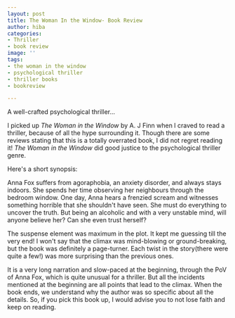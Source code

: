 ```yaml
---
layout: post
title: The Woman In the Window- Book Review
author: hiba
categories:
- Thriller
- book review
image: ''
tags:
- the woman in the window
- psychological thriller
- thriller books
- bookreview

---
```

A well-crafted psychological thriller...

I picked up _The Woman in the Window_ by A. J Finn when I craved to read a thriller, because of all the hype surrounding it. Though there are some reviews stating that this is a totally overrated book, I did not regret reading it! _The Woman in the Window_ did good justice to the psychological thriller genre.

Here's a short synopsis:

Anna Fox suffers from agoraphobia, an anxiety disorder, and always stays indoors. She spends her time observing her neighbours through the bedroom window. One day, Anna hears a frenzied scream and witnesses something horrible that she shouldn't have seen. She must do everything to uncover the truth. But being an alcoholic and with a very unstable mind, will anyone believe her? Can she even trust herself?

The suspense element was maximum in the plot. It kept me guessing till the very end! I won't say that the climax was mind-blowing or ground-breaking, but the book was definitely a page-turner. Each twist in the story(there were quite a few!) was more surprising than the previous ones.

It is a very long narration and slow-paced at the beginning, through the PoV of Anna Fox, which is quite unusual for a thriller. But all the incidents mentioned at the beginning are all points that lead to the climax. When the book ends, we understand why the author was so specific about all the details. So, if you pick this book up, I would advise you to not lose faith and keep on reading.